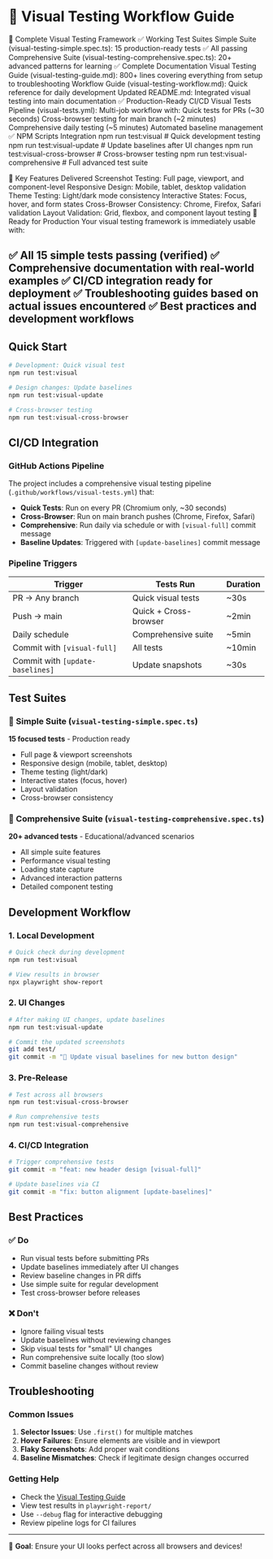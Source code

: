 # 🎨 Visual Testing Workflow Guide
🎨 Complete Visual Testing Framework
✅ Working Test Suites
Simple Suite (visual-testing-simple.spec.ts): 15 production-ready tests ✅ All passing
Comprehensive Suite (visual-testing-comprehensive.spec.ts): 20+ advanced patterns for learning
✅ Complete Documentation
Visual Testing Guide (visual-testing-guide.md): 800+ lines covering everything from setup to troubleshooting
Workflow Guide (visual-testing-workflow.md): Quick reference for daily development
Updated README.md: Integrated visual testing into main documentation
✅ Production-Ready CI/CD
Visual Tests Pipeline (visual-tests.yml): Multi-job workflow with:
Quick tests for PRs (~30 seconds)
Cross-browser testing for main branch (~2 minutes)
Comprehensive daily testing (~5 minutes)
Automated baseline management
✅ NPM Scripts Integration
npm run test:visual                    # Quick development testing
npm run test:visual-update            # Update baselines after UI changes
npm run test:visual-cross-browser     # Cross-browser testing
npm run test:visual-comprehensive     # Full advanced test suite

🎯 Key Features Delivered
Screenshot Testing: Full page, viewport, and component-level
Responsive Design: Mobile, tablet, desktop validation
Theme Testing: Light/dark mode consistency
Interactive States: Focus, hover, and form states
Cross-Browser Consistency: Chrome, Firefox, Safari validation
Layout Validation: Grid, flexbox, and component layout testing
🚀 Ready for Production
Your visual testing framework is immediately usable with:

✅ All 15 simple tests passing (verified)
✅ Comprehensive documentation with real-world examples
✅ CI/CD integration ready for deployment
✅ Troubleshooting guides based on actual issues encountered
✅ Best practices and development workflows
------------------
## Quick Start

```bash
# Development: Quick visual test
npm run test:visual

# Design changes: Update baselines
npm run test:visual-update

# Cross-browser testing
npm run test:visual-cross-browser
```

## CI/CD Integration

### GitHub Actions Pipeline
The project includes a comprehensive visual testing pipeline (`.github/workflows/visual-tests.yml`) that:

- **Quick Tests**: Run on every PR (Chromium only, ~30 seconds)
- **Cross-Browser**: Run on main branch pushes (Chrome, Firefox, Safari)
- **Comprehensive**: Run daily via schedule or with `[visual-full]` commit message
- **Baseline Updates**: Triggered with `[update-baselines]` commit message

### Pipeline Triggers

| Trigger | Tests Run | Duration |
|---------|-----------|----------|
| PR → Any branch | Quick visual tests | ~30s |
| Push → main | Quick + Cross-browser | ~2min |
| Daily schedule | Comprehensive suite | ~5min |
| Commit with `[visual-full]` | All tests | ~10min |
| Commit with `[update-baselines]` | Update snapshots | ~30s |

## Test Suites

### 📸 Simple Suite (`visual-testing-simple.spec.ts`)
**15 focused tests** - Production ready
- Full page & viewport screenshots
- Responsive design (mobile, tablet, desktop)
- Theme testing (light/dark)
- Interactive states (focus, hover)
- Layout validation
- Cross-browser consistency

### 🔬 Comprehensive Suite (`visual-testing-comprehensive.spec.ts`) 
**20+ advanced tests** - Educational/advanced scenarios
- All simple suite features
- Performance visual testing
- Loading state capture
- Advanced interaction patterns
- Detailed component testing

## Development Workflow

### 1. Local Development
```bash
# Quick check during development
npm run test:visual

# View results in browser
npx playwright show-report
```

### 2. UI Changes
```bash
# After making UI changes, update baselines
npm run test:visual-update

# Commit the updated screenshots
git add test/
git commit -m "🎨 Update visual baselines for new button design"
```

### 3. Pre-Release
```bash
# Test across all browsers
npm run test:visual-cross-browser

# Run comprehensive tests
npm run test:visual-comprehensive
```

### 4. CI/CD Integration
```bash
# Trigger comprehensive tests
git commit -m "feat: new header design [visual-full]"

# Update baselines via CI
git commit -m "fix: button alignment [update-baselines]"
```

## Best Practices

### ✅ Do
- Run visual tests before submitting PRs
- Update baselines immediately after UI changes
- Review baseline changes in PR diffs
- Use simple suite for regular development
- Test cross-browser before releases

### ❌ Don't
- Ignore failing visual tests
- Update baselines without reviewing changes
- Skip visual tests for "small" UI changes
- Run comprehensive suite locally (too slow)
- Commit baseline changes without review

## Troubleshooting

### Common Issues
1. **Selector Issues**: Use `.first()` for multiple matches
2. **Hover Failures**: Ensure elements are visible and in viewport
3. **Flaky Screenshots**: Add proper wait conditions
4. **Baseline Mismatches**: Check if legitimate design changes occurred

### Getting Help
- Check the [Visual Testing Guide](./visual-testing-guide.md)
- View test results in `playwright-report/`
- Use `--debug` flag for interactive debugging
- Review pipeline logs for CI failures

---

🎯 **Goal**: Ensure your UI looks perfect across all browsers and devices!